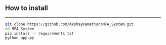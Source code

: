 ## How to install
---
```bash
git clone https://github.com/AkshayKanathur/MFA_System.git
cd MFA_System
pip install -r requirements.txt
python app.py
```
